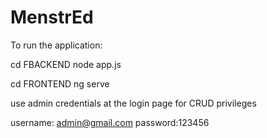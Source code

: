 # MenstrEd

To run the application:

cd FBACKEND
node app.js

cd FRONTEND
ng serve

use admin credentials at the login page for CRUD privileges

username: admin@gmail.com
password:123456

